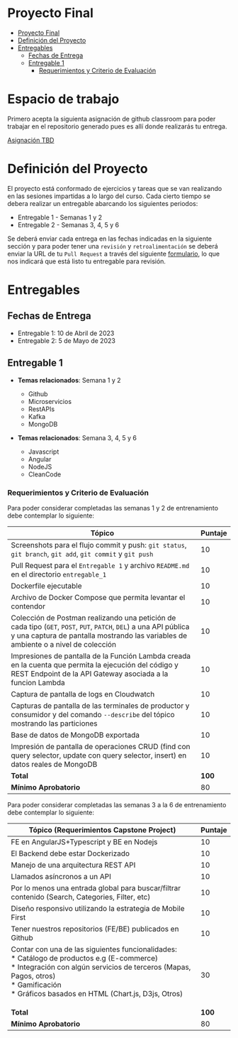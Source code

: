 # Proyecto Final
- [Proyecto Final](#proyecto-final)
- [Definición del Proyecto](#definici%C3%B3n-del-proyecto)
- [Entregables](#entregables)
    - [Fechas de Entrega](#fechas-de-entrega)
    - [Entregable 1](#entregable-1)
        - [Requerimientos y Criterio de Evaluación](#requerimientos-y-criterio-de-evaluaci%C3%B3n)

# Espacio de trabajo

Primero acepta la siguienta asignación de github classroom para poder trabajar en el repositorio generado pues es allí donde realizarás tu entrega.

[Asignación TBD]()

# Definición del Proyecto
El proyecto está conformado de ejercicios y tareas que se van realizando en las sesiones impartidas a lo largo del curso. Cada cierto tiempo se debera realizar un entregable abarcando los siguientes periodos:
  - Entregable 1 - Semanas 1 y 2
  - Entregable 2 - Semanas 3, 4, 5 y 6

Se deberá enviar cada entrega en las fechas indicadas en la siguiente sección y para poder tener una `revisión` y `retroalimentación` se deberá enviar la URL de tu `Pull Request` a través del siguiente [formulario](https://forms.gle/ZDxTBoARei38EQE59), lo que nos indicará que está listo tu entregable para revisión.

# Entregables
## Fechas de Entrega
 - Entregable 1: 10 de Abril de 2023
 - Entregable 2: 5 de Mayo de 2023

## Entregable 1

- **Temas relacionados**: Semana 1 y 2
  - Github
  - Microservicios
  - RestAPIs
  - Kafka
  - MongoDB

- **Temas relacionados**: Semana 3, 4, 5 y 6
  - Javascript
  - Angular
  - NodeJS
  - CleanCode

### Requerimientos y Criterio de Evaluación
Para poder considerar completadas las semanas 1 y 2 de entrenamiento debe contemplar lo siguiente:

| **Tópico**                                                                                                                          | **Puntaje** |
|-------------------------------------------------------------------------------------------------------------------------------------|-------------|
| Screenshots para el flujo commit y push: `git status`, `git branch`, `git add`, `git commit` y `git push`                           | 10          |
| Pull Request para el `Entregable 1`                                   y archivo `README.md` en el directorio `entregable_1`         | 10          |
| Dockerfile ejecutable                                                                                                               | 10          |
| Archivo de Docker Compose que permita levantar el contendor                                                                         | 10          |
| Colección de Postman realizando una petición de cada tipo (`GET`, `POST`, `PUT`, `PATCH`, `DEL`) a una API pública y una captura de pantalla mostrando las variables de ambiente o a nivel de colección                                                                                                                             | 10          |
| Impresiones de pantalla de la Función Lambda creada en la cuenta que permita la ejecución del código y REST Endpoint de la API Gateway asociada a la funcion Lambda                                                                                                                                | 10          |
| Captura de pantalla de logs en Cloudwatch                                                                                           | 10          |
| Capturas de pantalla de las terminales de productor y consumidor y del comando `--describe` del tópico mostrando las particiones    | 10          |
| Base de datos de MongoDB exportada                                                                                                  | 10          |
| Impresión de pantalla de operaciones CRUD (find con query selector, update con query selector, insert) en datos reales de MongoDB   | 10          |
| **Total**                                                                                                                           | **100**     |
| **Mínimo Aprobatorio**                                                                                                              | 80          |

Para poder considerar completadas las semanas 3 a la 6 de entrenamiento debe contemplar lo siguiente:

| **Tópico** (Requerimientos Capstone Project)                                                                                        | **Puntaje** |
|-------------------------------------------------------------------------------------------------------------------------------------|-------------|
| FE en AngularJS+Typescript y BE en Nodejs                                                                                           | 10          |
| El Backend debe estar Dockerizado                                                                                                   | 10          |
| Manejo de una arquitectura REST API                                                                                                 | 10          |
| Llamados asíncronos a un API                                                                                                        | 10          |
| Por lo menos una entrada global para buscar/filtrar contenido (Search, Categories, Filter, etc)                                     | 10          |
| Diseño responsivo utilizando la estrategia de Mobile First                                                                          | 10          |
| Tener nuestros repositorios (FE/BE) publicados en Github                                                                            | 10          |
| Contar con una de las siguientes funcionalidades: <br> * Catálogo de productos e.g (E-commerce) <br> * Integración con algún servicios de terceros (Mapas, Pagos, otros) <br> * Gamificación <br> * Gráficos basados en HTML (Chart.js, D3js, Otros) </p>                                | 30          |
| **Total**                                                                                                                           | **100**     |
| **Mínimo Aprobatorio**                                                                                                              | 80          |
